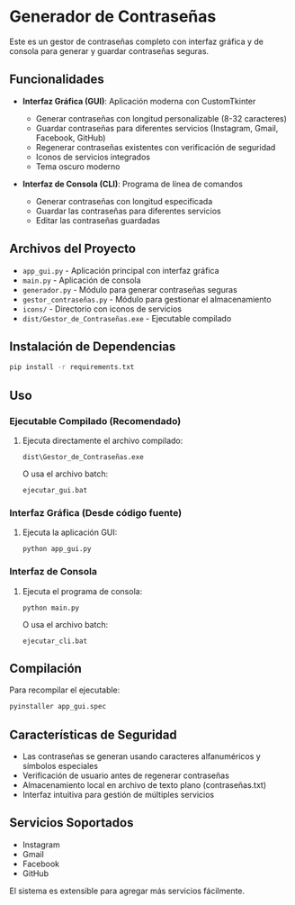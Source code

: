 # Generador de Contraseñas

Este es un gestor de contraseñas completo con interfaz gráfica y de consola para generar y guardar contraseñas seguras.

## Funcionalidades

- **Interfaz Gráfica (GUI)**: Aplicación moderna con CustomTkinter
  - Generar contraseñas con longitud personalizable (8-32 caracteres)
  - Guardar contraseñas para diferentes servicios (Instagram, Gmail, Facebook, GitHub)
  - Regenerar contraseñas existentes con verificación de seguridad
  - Iconos de servicios integrados
  - Tema oscuro moderno

- **Interfaz de Consola (CLI)**: Programa de línea de comandos
  - Generar contraseñas con longitud especificada
  - Guardar las contraseñas para diferentes servicios
  - Editar las contraseñas guardadas

## Archivos del Proyecto

- `app_gui.py` - Aplicación principal con interfaz gráfica
- `main.py` - Aplicación de consola
- `generador.py` - Módulo para generar contraseñas seguras
- `gestor_contraseñas.py` - Módulo para gestionar el almacenamiento
- `icons/` - Directorio con iconos de servicios
- `dist/Gestor_de_Contraseñas.exe` - Ejecutable compilado

## Instalación de Dependencias

```bash
pip install -r requirements.txt
```

## Uso

### Ejecutable Compilado (Recomendado)
1. Ejecuta directamente el archivo compilado:
   ```
   dist\Gestor_de_Contraseñas.exe
   ```
   O usa el archivo batch:
   ```
   ejecutar_gui.bat
   ```

### Interfaz Gráfica (Desde código fuente)
1. Ejecuta la aplicación GUI:
   ```
   python app_gui.py
   ```

### Interfaz de Consola
1. Ejecuta el programa de consola:
   ```
   python main.py
   ```
   O usa el archivo batch:
   ```
   ejecutar_cli.bat
   ```

## Compilación

Para recompilar el ejecutable:
```bash
pyinstaller app_gui.spec
```

## Características de Seguridad

- Las contraseñas se generan usando caracteres alfanuméricos y símbolos especiales
- Verificación de usuario antes de regenerar contraseñas
- Almacenamiento local en archivo de texto plano (contraseñas.txt)
- Interfaz intuitiva para gestión de múltiples servicios

## Servicios Soportados

- Instagram
- Gmail  
- Facebook
- GitHub

El sistema es extensible para agregar más servicios fácilmente.

